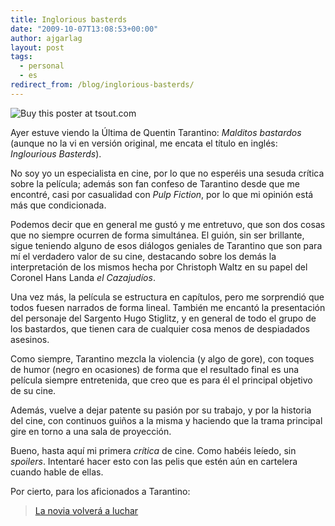 ```yaml
---
title: Inglorious basterds
date: "2009-10-07T13:08:53+00:00"
author: ajgarlag
layout: post
tags:
  - personal
  - es
redirect_from: /blog/inglorious-basterds/
---
```

![Buy this poster at tsout.com](http://static1.squarespace.com/static/550db867e4b051bbaff5260a/553afc3ee4b0f281a4ea06f8/553afe0fe4b09e094f86db6d/1429929487543/inglourious_var.jpg?format=500w)

Ayer estuve viendo la Última de Quentin Tarantino: _Malditos bastardos_ (aunque no la vi en versión original, me encata el título en inglés: _Inglourious Basterds_).

No soy yo un especialista en cine, por lo que no esperéis una sesuda crítica sobre la película; además son fan confeso de Tarantino desde que me encontré, casi por casualidad con _Pulp Fiction_, por lo que mi opinión está más que condicionada.

Podemos decir que en general me gustó y me entretuvo, que son dos cosas que no siempre ocurren de forma simultánea. El guión, sin ser brillante, sigue teniendo alguno de esos diálogos geniales de Tarantino que son para mí el verdadero valor de su cine, destacando sobre los demás la interpretación de los mismos hecha por Christoph Waltz en su papel del Coronel Hans Landa _el Cazajudíos_.

Una vez más, la película se estructura en capítulos, pero me sorprendió que todos fuesen narrados de forma lineal. También me encantó la presentación del personaje del Sargento Hugo Stiglitz, y en general de todo el grupo de los bastardos, que tienen cara de cualquier cosa menos de despiadados asesinos.

Como siempre, Tarantino mezcla la violencia (y algo de gore), con toques de humor (negro en ocasiones) de forma que el resultado final es una película siempre entretenida, que creo que es para él el principal objetivo de su cine.

Además, vuelve a dejar patente su pasión por su trabajo, y por la historia del cine, con continuos guiños a la misma y haciendo que la trama principal gire en torno a una sala de proyección.

Bueno, hasta aquí mi primera _crítica_ de cine. Como habéis leíedo, sin _spoilers_. Intentaré hacer esto con las pelis que estén aún en cartelera cuando hable de ellas.

Por cierto, para los aficionados a Tarantino:

> [La novia volverá a luchar](http://www.20minutos.es/noticia/532024/0/tarantino/kill/bill/)
